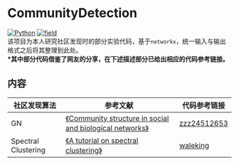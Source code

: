 # CommunityDetection
[![Python](https://img.shields.io/badge/Python-3.6-blue.svg)](https://www.python.org/)
[![field](https://img.shields.io/badge/Field-Complex%20Network-brightgreen.svg)](https://en.wikipedia.org/wiki/Community_structure)  
该项目为本人研究社区发现时的部分实验代码，基于```networkx```，统一输入与输出格式之后将其整理到此处。  
**\*其中部分代码借鉴了网友的分享，在下述描述部分已给出相应的代码参考链接。**  

## 内容
社区发现算法 | 参考文献 | 代码参考链接
---- | ---- | ----
GN | [《Community structure in social and biological networks》](https://arxiv.org/abs/cond-mat/0112110) | [zzz24512653](https://github.com/zzz24512653/CommunityDetection/blob/master/algorithm/GN.py)
Spectral Clustering | [《A tutorial on spectral clustering》](https://arxiv.org/abs/0711.0189) | [waleking](https://blog.csdn.net/waleking/article/details/7584084)
